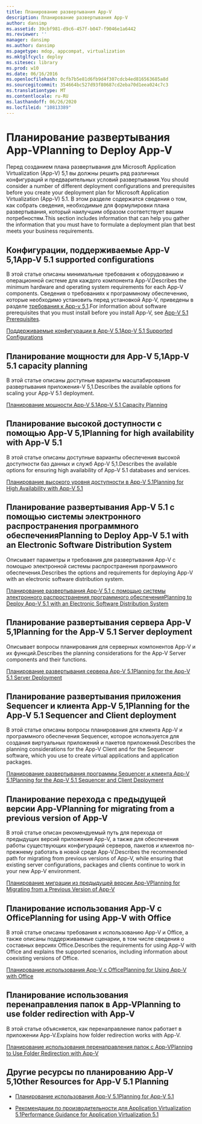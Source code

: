 ```yaml
---
title: Планирование развертывания App-V
description: Планирование развертывания App-V
author: dansimp
ms.assetid: 39cbf981-d9c6-457f-b047-f9046e1a6442
ms.reviewer: ''
manager: dansimp
ms.author: dansimp
ms.pagetype: mdop, appcompat, virtualization
ms.mktglfcycl: deploy
ms.sitesec: library
ms.prod: w10
ms.date: 06/16/2016
ms.openlocfilehash: 0cfb7b5e81d6fb9d4f307cdcb4ed816563685a8d
ms.sourcegitcommit: 354664bc527d93f80687cd2eba70d1eea024c7c3
ms.translationtype: MT
ms.contentlocale: ru-RU
ms.lasthandoff: 06/26/2020
ms.locfileid: "10813389"
---
```

# <span data-ttu-id="995e1-103">Планирование развертывания App-V</span><span class="sxs-lookup"><span data-stu-id="995e1-103">Planning to Deploy App-V</span></span>


<span data-ttu-id="995e1-104">Перед созданием плана развертывания для Microsoft Application Virtualization (App-V) 5,1 вы должны решить ряд различных конфигураций и предварительных условий развертывания.</span><span class="sxs-lookup"><span data-stu-id="995e1-104">You should consider a number of different deployment configurations and prerequisites before you create your deployment plan for Microsoft Application Virtualization (App-V) 5.1.</span></span> <span data-ttu-id="995e1-105">В этом разделе содержатся сведения о том, как собрать сведения, необходимые для формулировки плана развертывания, который наилучшим образом соответствует вашим потребностям.</span><span class="sxs-lookup"><span data-stu-id="995e1-105">This section includes information that can help you gather the information that you must have to formulate a deployment plan that best meets your business requirements.</span></span>

## <a href="" id="---------app-v-5-1-supported-configurations"></a> <span data-ttu-id="995e1-106">Конфигурации, поддерживаемые App-V 5,1</span><span class="sxs-lookup"><span data-stu-id="995e1-106">App-V 5.1 supported configurations</span></span>


<span data-ttu-id="995e1-107">В этой статье описаны минимальные требования к оборудованию и операционной системе для каждого компонента App-V.</span><span class="sxs-lookup"><span data-stu-id="995e1-107">Describes the minimum hardware and operating system requirements for each App-V components.</span></span> <span data-ttu-id="995e1-108">Сведения о требованиях к программному обеспечению, которые необходимо установить перед установкой App-V, приведены в разделе [требования к App-v 5,1](app-v-51-prerequisites.md).</span><span class="sxs-lookup"><span data-stu-id="995e1-108">For information about software prerequisites that you must install before you install App-V, see [App-V 5.1 Prerequisites](app-v-51-prerequisites.md).</span></span>

[<span data-ttu-id="995e1-109">Поддерживаемые конфигурации в App-V 5.1</span><span class="sxs-lookup"><span data-stu-id="995e1-109">App-V 5.1 Supported Configurations</span></span>](app-v-51-supported-configurations.md)

## <span data-ttu-id="995e1-110">Планирование мощности для App-V 5,1</span><span class="sxs-lookup"><span data-stu-id="995e1-110">App-V 5.1 capacity planning</span></span>


<span data-ttu-id="995e1-111">В этой статье описаны доступные варианты масштабирования развертывания приложения-V 5,1.</span><span class="sxs-lookup"><span data-stu-id="995e1-111">Describes the available options for scaling your App-V 5.1 deployment.</span></span>

[<span data-ttu-id="995e1-112">Планирование мощности App-V 5.1</span><span class="sxs-lookup"><span data-stu-id="995e1-112">App-V 5.1 Capacity Planning</span></span>](app-v-51-capacity-planning.md)

## <span data-ttu-id="995e1-113">Планирование высокой доступности с помощью App-V 5,1</span><span class="sxs-lookup"><span data-stu-id="995e1-113">Planning for high availability with App-V 5.1</span></span>


<span data-ttu-id="995e1-114">В этой статье описаны доступные варианты обеспечения высокой доступности баз данных и служб App-V 5,1.</span><span class="sxs-lookup"><span data-stu-id="995e1-114">Describes the available options for ensuring high availability of App-V 5.1 databases and services.</span></span>

[<span data-ttu-id="995e1-115">Планирование высокого уровня доступности в App-V 5.1</span><span class="sxs-lookup"><span data-stu-id="995e1-115">Planning for High Availability with App-V 5.1</span></span>](planning-for-high-availability-with-app-v-51.md)

## <span data-ttu-id="995e1-116">Планирование развертывания App-V 5.1 с помощью системы электронного распространения программного обеспечения</span><span class="sxs-lookup"><span data-stu-id="995e1-116">Planning to Deploy App-V 5.1 with an Electronic Software Distribution System</span></span>


<span data-ttu-id="995e1-117">Описывает параметры и требования для развертывания App-V с помощью электронной системы распространения программного обеспечения.</span><span class="sxs-lookup"><span data-stu-id="995e1-117">Describes the options and requirements for deploying App-V with an electronic software distribution system.</span></span>

[<span data-ttu-id="995e1-118">Планирование развертывания App-V 5.1 с помощью системы электронного распространения программного обеспечения</span><span class="sxs-lookup"><span data-stu-id="995e1-118">Planning to Deploy App-V 5.1 with an Electronic Software Distribution System</span></span>](planning-to-deploy-app-v-51-with-an-electronic-software-distribution-system.md)

## <span data-ttu-id="995e1-119">Планирование развертывания сервера App-V 5,1</span><span class="sxs-lookup"><span data-stu-id="995e1-119">Planning for the App-V 5.1 Server deployment</span></span>


<span data-ttu-id="995e1-120">Описывает вопросы планирования для серверных компонентов App-V и их функций.</span><span class="sxs-lookup"><span data-stu-id="995e1-120">Describes the planning considerations for the App-V Server components and their functions.</span></span>

[<span data-ttu-id="995e1-121">Планирование развертывания сервера App-V 5.1</span><span class="sxs-lookup"><span data-stu-id="995e1-121">Planning for the App-V 5.1 Server Deployment</span></span>](planning-for-the-app-v-51-server-deployment.md)

## <span data-ttu-id="995e1-122">Планирование развертывания приложения Sequencer и клиента App-V 5,1</span><span class="sxs-lookup"><span data-stu-id="995e1-122">Planning for the App-V 5.1 Sequencer and Client deployment</span></span>


<span data-ttu-id="995e1-123">В этой статье описаны вопросы планирования для клиента App-V и программного обеспечения Sequencer, которое используется для создания виртуальных приложений и пакетов приложений.</span><span class="sxs-lookup"><span data-stu-id="995e1-123">Describes the planning considerations for the App-V Client and for the Sequencer software, which you use to create virtual applications and application packages.</span></span>

[<span data-ttu-id="995e1-124">Планирование развертывания программы Sequencer и клиента App-V 5.1</span><span class="sxs-lookup"><span data-stu-id="995e1-124">Planning for the App-V 5.1 Sequencer and Client Deployment</span></span>](planning-for-the-app-v-51-sequencer-and-client-deployment.md)

## <span data-ttu-id="995e1-125">Планирование перехода с предыдущей версии App-V</span><span class="sxs-lookup"><span data-stu-id="995e1-125">Planning for migrating from a previous version of App-V</span></span>


<span data-ttu-id="995e1-126">В этой статье описан рекомендуемый путь для перехода от предыдущих версий приложения App-V, а также для обеспечения работы существующих конфигураций серверов, пакетов и клиентов по-прежнему работать в новой среде App-V.</span><span class="sxs-lookup"><span data-stu-id="995e1-126">Describes the recommended path for migrating from previous versions of App-V, while ensuring that existing server configurations, packages and clients continue to work in your new App-V environment.</span></span>

[<span data-ttu-id="995e1-127">Планирование миграции из предыдущей версии App-V</span><span class="sxs-lookup"><span data-stu-id="995e1-127">Planning for Migrating from a Previous Version of App-V</span></span>](planning-for-migrating-from-a-previous-version-of-app-v51.md)

## <span data-ttu-id="995e1-128">Планирование использования App-V с Office</span><span class="sxs-lookup"><span data-stu-id="995e1-128">Planning for using App-V with Office</span></span>


<span data-ttu-id="995e1-129">В этой статье описаны требования к использованию App-V и Office, а также описаны поддерживаемые сценарии, в том числе сведения о составных версиях Office.</span><span class="sxs-lookup"><span data-stu-id="995e1-129">Describes the requirements for using App-V with Office and explains the supported scenarios, including information about coexisting versions of Office.</span></span>

[<span data-ttu-id="995e1-130">Планирование использования App-V с Office</span><span class="sxs-lookup"><span data-stu-id="995e1-130">Planning for Using App-V with Office</span></span>](planning-for-using-app-v-with-office51.md)

## <span data-ttu-id="995e1-131">Планирование использования перенаправления папок в App-V</span><span class="sxs-lookup"><span data-stu-id="995e1-131">Planning to use folder redirection with App-V</span></span>


<span data-ttu-id="995e1-132">В этой статье объясняется, как перенаправление папок работает в приложении App-V.</span><span class="sxs-lookup"><span data-stu-id="995e1-132">Explains how folder redirection works with App-V.</span></span>

[<span data-ttu-id="995e1-133">Планирование использования перенаправления папок с App-V</span><span class="sxs-lookup"><span data-stu-id="995e1-133">Planning to Use Folder Redirection with App-V</span></span>](planning-to-use-folder-redirection-with-app-v51.md)

## <a href="" id="other-resources-for-app-v-5-1-planning-"></a><span data-ttu-id="995e1-134">Другие ресурсы по планированию App-V 5,1</span><span class="sxs-lookup"><span data-stu-id="995e1-134">Other Resources for App-V 5.1 Planning</span></span>


-   [<span data-ttu-id="995e1-135">Планирование использования App-V 5.1</span><span class="sxs-lookup"><span data-stu-id="995e1-135">Planning for App-V 5.1</span></span>](planning-for-app-v-51.md)

-   [<span data-ttu-id="995e1-136">Рекомендации по производительности для Application Virtualization 5.1</span><span class="sxs-lookup"><span data-stu-id="995e1-136">Performance Guidance for Application Virtualization 5.1</span></span>](performance-guidance-for-application-virtualization-51.md)

 

 





